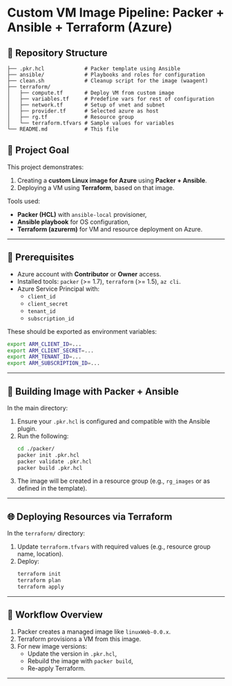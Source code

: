 # Custom VM Image Pipeline: Packer + Ansible + Terraform (Azure)

## 📁 Repository Structure

```
├── .pkr.hcl             # Packer template using Ansible  
├── ansible/             # Playbooks and roles for configuration  
├── clean.sh             # Cleanup script for the image (waagent)  
├── terraform/  
│   ├── compute.tf       # Deploy VM from custom image  
│   ├── variables.tf     # Predefine vars for rest of configuration
│   ├── network.tf       # Setup of vnet and subnet 
│   ├── provider.tf      # Selected azure as host
│   ├── rg.tf            # Resource group
│   └── terraform.tfvars # Sample values for variables  
└── README.md            # This file  
```

## 🚀 Project Goal

This project demonstrates:
1. Creating a **custom Linux image for Azure** using **Packer + Ansible**.
2. Deploying a VM using **Terraform**, based on that image.

Tools used:
- **Packer (HCL)** with `ansible-local` provisioner,
- **Ansible playbook** for OS configuration,
- **Terraform (azurerm)** for VM and resource deployment on Azure.

---

## 🧩 Prerequisites

- Azure account with **Contributor** or **Owner** access.
- Installed tools: `packer` (>= 1.7), `terraform` (>= 1.5), `az cli`.
- Azure Service Principal with:
  - `client_id`
  - `client_secret`
  - `tenant_id`
  - `subscription_id`

These should be exported as environment variables:

```bash
export ARM_CLIENT_ID=...
export ARM_CLIENT_SECRET=...
export ARM_TENANT_ID=...
export ARM_SUBSCRIPTION_ID=...
```

---

## 🧱 Building Image with Packer + Ansible

In the main directory:

1. Ensure your `.pkr.hcl` is configured and compatible with the Ansible plugin.
2. Run the following:
   ```bash
   cd ./packer/
   packer init .pkr.hcl
   packer validate .pkr.hcl
   packer build .pkr.hcl
   ```
3. The image will be created in a resource group (e.g., `rg_images` or as defined in the template).

---

## 🌐 Deploying Resources via Terraform

In the `terraform/` directory:

1. Update `terraform.tfvars` with required values (e.g., resource group name, location).
2. Deploy:
   ```bash
   terraform init
   terraform plan
   terraform apply
   ```

---

## 🔁 Workflow Overview

1. Packer creates a managed image like `linuxWeb-0.0.x`.
2. Terraform provisions a VM from this image.
3. For new image versions:
   - Update the version in `.pkr.hcl`,
   - Rebuild the image with `packer build`,
   - Re-apply Terraform.

---
